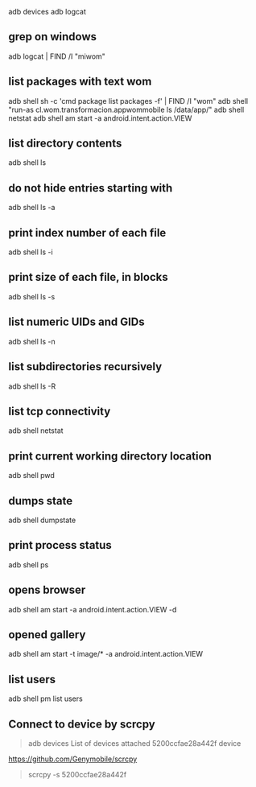 adb devices
adb logcat

## grep on windows
adb logcat | FIND /I "miwom"

## list packages with text wom
adb shell sh -c 'cmd package list packages -f' | FIND /I "wom"
adb shell "run-as cl.wom.transformacion.appwommobile ls /data/app/"
adb shell netstat
adb shell am start -a android.intent.action.VIEW

## list directory contents
adb shell ls


## do not hide entries starting with
adb shell ls -a

## print index number of each file
adb shell ls -i

## print size of each file, in blocks
adb shell ls -s

## list numeric UIDs and GIDs
adb shell ls -n

## list subdirectories recursively
adb shell ls -R

## list tcp connectivity
adb shell netstat

## print current working directory location
adb shell pwd

## dumps state
adb shell dumpstate

## print process status
adb shell ps

## opens browser
adb shell am start -a android.intent.action.VIEW -d

## opened gallery
adb shell am start -t image/* -a android.intent.action.VIEW

## list users
adb shell pm list users

## Connect to device by scrcpy
>adb devices
List of devices attached
5200ccfae28a442f        device

https://github.com/Genymobile/scrcpy
>scrcpy -s 5200ccfae28a442f

